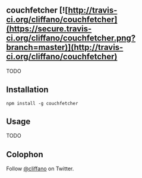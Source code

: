 couchfetcher [![http://travis-ci.org/cliffano/couchfetcher](https://secure.travis-ci.org/cliffano/couchfetcher.png?branch=master)](http://travis-ci.org/cliffano/couchfetcher)
-----------

TODO

Installation
------------

    npm install -g couchfetcher 

Usage
-----

TODO

Colophon
--------

Follow [@cliffano](http://twitter.com/cliffano) on Twitter.
 